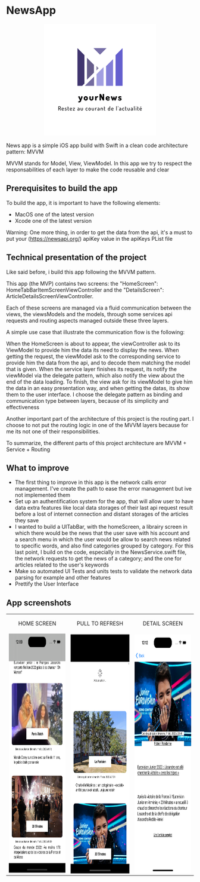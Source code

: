 # NewsApp

<p align = "center">
  <img src ="NewsApp/Resources/Assets.xcassets/logo.imageset/logo.png?" ></img> 
</p/



News app is a simple iOS app build with Swift in a clean code architecture pattern: MVVM

MVVM stands for Model, View, ViewModel. In this app we try to respect the responsabilities of each layer to make the code reusable and clear

## Prerequisites to build the app

To build the app, it is important to have the following elements:

- MacOS one of the latest version
- Xcode one of the latest version

Warning: One more thing, in order to get the data from the api, it's a must to put your (https://newsapi.org/) apiKey value in the apiKeys PList file


## Technical presentation of the project

Like said before, i build this app following the MVVM pattern.

This app (the MVP) contains two screens: the "HomeScreen": HomeTabBarItemScreenViewController and the "DetailsScreen": ArticleDetailsScreenViewController.

Each of these screens are managed via a fluid communication between the views, the viewsModels and the models, through some services api requests and routing aspects managed outside these three layers.

A simple use case that illustrate the communication flow is the following:

When the HomeScreen is about to appear, the viewController ask to its ViewModel to provide him the data its need to display the news. When getting the request, the viewModel ask to the corresponding service to provide him the data from the api, and to decode them matching the model that is given. When the service layer finishes its request, its notify the viewModel via the delegate pattern, which also notify the view about the end of the data loading. To finish, the view ask for its viewModel to give him the data in an easy presentation way, and when getting the datas, its show them to the user interface.
I choose the delegate pattern as binding and communication type between layers, because of its simplicity and effectiveness

Another important part of the architecture of this project is the routing part. I choose to not put the routing logic in one of the MVVM layers because for me its not one of their responsibilities.

To summarize, the different parts of this project architecture are MVVM + Service + Routing

## What to improve

- The first thing to improve in this app is the network calls error management. I've create the path to ease the error management but ive not implemented them
- Set up an authentification system for the app, that will allow user to have data extra features like local data storages of their last api request result before a lost of internet connection and distant storages of the articles they save
- I wanted to build a UITabBar, with the homeScreen, a librairy screen in which there would be the news that the user save with his account and a search menu in which the user would be allow to search news related to specific words, and also find categories grouped by category.
For this last point, I build on the code, especially in the NewsService.swift file, the network requests to get the news of a category; and the one for articles related to the user's keywords
- Make so automated UI Tests and units tests to validate the network data parsing for example and other features
- Prettify the User Interface


## App screenshots

<table>
  <tr>
    <td><p align = "center"> HOME SCREEN</p></td>
    <td><p align = "center"> PULL TO REFRESH</p></td>
    <td><p align = "center"> DETAIL SCREEN</p></td>
   </tr> 
   <tr>
      <td><img src="./iPhone14ProHomeScreenPicture.png" alt="1" width = 360px height = 640px></td>
      <td><img src="./iPhone14ProPullToRefresh.png" align="right" alt="2" width = 360px height = 640px></td>
      <td><img src="./iPhone14ProDetailView.png" align="right" alt="3" width = 360px height = 640px>
  </td>
  </tr>
</table>


